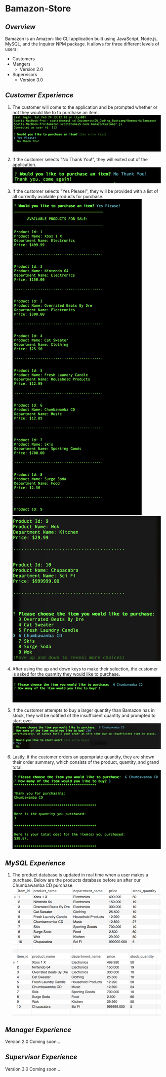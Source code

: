 # Bamazon-Store

## *Overview*
Bamazon is an Amazon-like CLI application built using JavaScript, Node.js, MySQL, and the Inquirer NPM package. It allows for three different levels of users:
* Customers
* Mangers
  * Version 2.0
* Supervisors
  * Version 3.0

## *Customer Experience*
1. The customer will come to the application and be prompted whether or not they would like to to purchase an item.
![Initial Prompt](/assets/Customer-Images/Initial-Prompt.png)

1. If the customer selects "No Thank You!", they will exited out of the application.
![No to Prompt](/assets/Customer-Images/Initial-Prompt-No.png)

1. If the customer selects "Yes Please!", they will be provided with a list of all currently available products for purchase.
![Available Products 1](/assets/Customer-Images/Available-Products-1.png)
![Available Products 2](/assets/Customer-Images/Available-Products-2.png)

1. After using the up and down keys to make their selection, the customer is asked for the quantity they would like to purchase.
![Customer Selection](/assets/Customer-Images/Customer-Selection.png)

1. If the customer attempts to buy a larger quantity than Bamazon has in stock, they will be notified of the insufficient quantity and prompted to start over.
![insufficient Quantity](/assets/Customer-Images/insufficient-Quantity.png)

1. Lastly, if the customer orders an appropriate quantity, they are shown their order summary, which consists of the product, quantity, and grand total.
![Order Summary](/assets/Customer-Images/Order-Summary.png)

## _MySQL Experience_
1. The product database is updated in real time when a user makes a purchase. Below are the products database before an after our Chumbawamba CD purchase.
![Inventory Pre-Purchase](/assets/Customer-Images/Inventory-Pre-Purchase.png)
![Inventory Post-Purchase](/assets/Customer-Images/Inventory-Post-Purchase.png)

## *Manager Experience*
  Version 2.0 Coming soon...

## *Supervisor Experience*
  Version 3.0 Coming soon...
